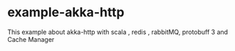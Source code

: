# example-akka-http
This example about akka-http with scala , redis , rabbitMQ, protobuff 3 and Cache Manager
